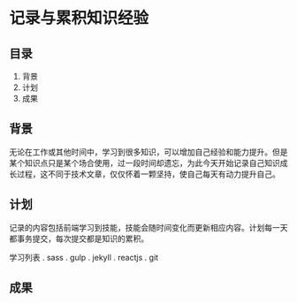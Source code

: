 # 记录与累积知识经验

## 目录

1. 背景
2. 计划
3. 成果

## 背景
无论在工作或其他时间中，学习到很多知识，可以增加自己经验和能力提升。但是某个知识点只是某个场合使用，过一段时间却遗忘，为此今天开始记录自己知识成长过程，这不同于技术文章，仅仅怀着一颗坚持，使自己每天有动力提升自己。

## 计划
记录的内容包括前端学习到技能，技能会随时间变化而更新相应内容。计划每一天都事务提交，每次提交都是知识的累积。

学习列表
. sass
. gulp
. jekyll
. reactjs
. git

## 成果
